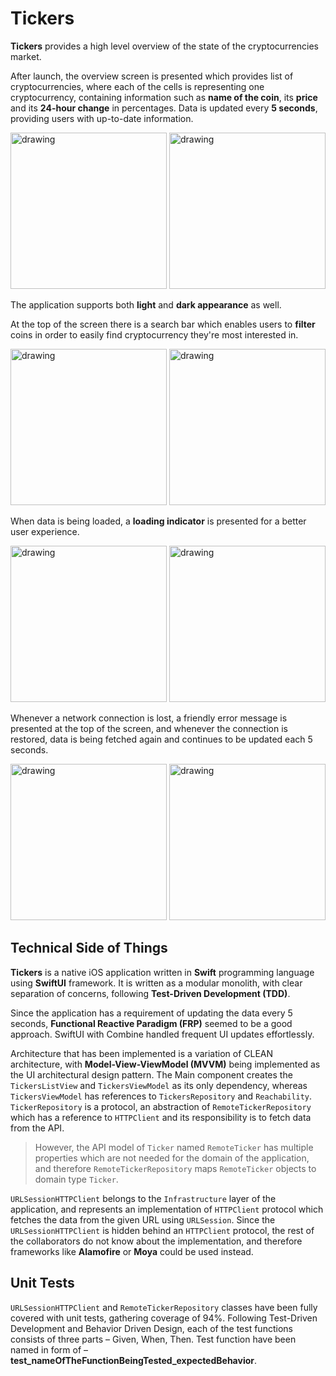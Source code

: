# Tickers
**Tickers** provides a high level overview of the state of the cryptocurrencies market. 

After launch, the overview screen is presented which provides list of cryptocurrencies, where each of the cells is representing one cryptocurrency, containing information such as **name of the coin**, its **price** and its **24-hour change** in percentages. Data is updated every **5 seconds**, providing users with up-to-date information.

<img src="https://github.com/zeljkolucic/Tickers/assets/70879730/6df4b041-cdf1-4c8b-ab1a-9150e4cca077" alt="drawing" width="250">
<img src="https://github.com/zeljkolucic/Tickers/assets/70879730/661d4b88-4236-48e4-be83-34161b69b668" alt="drawing" width="250">


The application supports both **light** and **dark appearance** as well.


At the top of the screen there is a search bar which enables users to **filter** coins in order to easily find cryptocurrency they're most interested in.

<img src="https://github.com/zeljkolucic/Tickers/assets/70879730/9dd50b1a-58a5-4d35-8ccb-300f84f25e02" alt="drawing" width="250">
<img src="https://github.com/zeljkolucic/Tickers/assets/70879730/e12a32ee-f949-4871-bc45-f173d358e699" alt="drawing" width="250">


When data is being loaded, a **loading indicator** is presented for a better user experience.

<img src="https://github.com/zeljkolucic/Tickers/assets/70879730/e851dfdd-a8bc-40eb-92cc-3c9c19911a6c" alt="drawing" width="250">
<img src="https://github.com/zeljkolucic/Tickers/assets/70879730/b51b28e3-53e8-49db-96c5-9cf2003e544c" alt="drawing" width="250">


Whenever a network connection is lost, a friendly error message is presented at the top of the screen, and whenever the connection is restored, data is being fetched again and continues to be updated each 5 seconds.

<img src="https://github.com/zeljkolucic/Tickers/assets/70879730/c36c710e-2148-47c2-b942-2bdc320d09a0" alt="drawing" width="250">
<img src="https://github.com/zeljkolucic/Tickers/assets/70879730/d290921d-23e3-4519-b879-9472e9d2d9e3" alt="drawing" width="250">



## Technical Side of Things
**Tickers** is a native iOS application written in **Swift** programming language using **SwiftUI** framework. It is written as a modular monolith, with clear separation of concerns, following **Test-Driven Development (TDD)**.

Since the application has a requirement of updating the data every 5 seconds, **Functional Reactive Paradigm (FRP)** seemed to be a good approach. SwiftUI with Combine handled frequent UI updates effortlessly.

Architecture that has been implemented is a variation of CLEAN architecture, with **Model-View-ViewModel (MVVM)** being implemented as the UI architectural design pattern. The Main component creates the `TickersListView` and `TickersViewModel` as its only dependency, whereas `TickersViewModel` has references to `TickersRepository` and `Reachability`. 
`TickerRepository` is a protocol, an abstraction of `RemoteTickerRepository` which has a reference to `HTTPClient` and its responsibility is to fetch data from the API. 
> However, the API model of `Ticker` named `RemoteTicker` has multiple properties which are not needed for the domain of the application, and therefore `RemoteTickerRepository` maps `RemoteTicker` objects to domain type `Ticker`.

`URLSessionHTTPClient` belongs to the `Infrastructure` layer of the application, and represents an implementation of `HTTPClient` protocol which fetches the data from the given URL using `URLSession`. Since the `URLSessionHTTPClient` is hidden behind an `HTTPClient` protocol, the rest of the collaborators do not know about the implementation, and therefore frameworks like **Alamofire** or **Moya** could be used instead.

## Unit Tests
`URLSessionHTTPClient` and `RemoteTickerRepository` classes have been fully covered with unit tests, gathering coverage of 94%. Following Test-Driven Development and Behavior Driven Design, each of the test functions consists of three parts – Given, When, Then. Test function have been named in form of – **test_nameOfTheFunctionBeingTested_expectedBehavior**.
